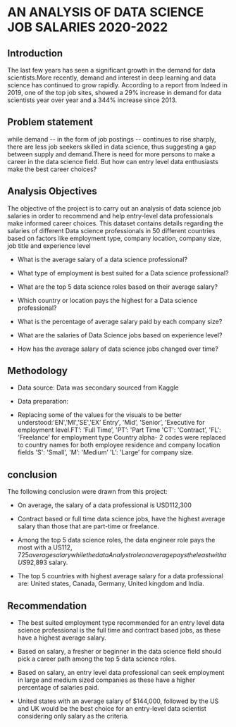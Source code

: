 # AN ANALYSIS OF DATA SCIENCE JOB SALARIES 2020-2022 
## Introduction
The last few years has seen a significant growth in the demand for data scientists.More recently, demand and interest in deep learning and data science has continued to grow rapidly. According to a report from Indeed in 2019, one of the top job sites, showed a 29% increase in demand for data scientists year over year and a 344% increase since 2013.
## Problem statement
while demand -- in the form of job postings -- continues to rise sharply, there are less job seekers skilled in data science, thus suggesting a gap between supply and demand.There is need for more persons to make a career in the data science field. But how can entry level data enthusiasts make the best career choices?
## Analysis Objectives
The objective of the project is to carry out an analysis of data science job salaries in order to recommend and help entry-level data professionals make informed career choices. This dataset contains details regarding the salaries of different Data science professionals in 50 different countries based on factors like employment type, company location, company size, job title and experience level
* What is the average salary of a data science professional?

* What type of employment is best suited for a Data science professional?

* What are the top 5 data science roles based on their average salary? 

* Which country or location pays the highest for a Data science professional?

* What is the percentage of average salary paid by each company size?

* What are the salaries of Data Science jobs based on experience level?

* How has the average salary of data science jobs changed over time?
## Methodology
* Data source: Data was secondary sourced from Kaggle

* Data preparation:
* Replacing some of the values for the visuals to be better understood:'EN','MI','SE','EX’ Entry’, 'Mid’, 'Senior’, 'Executive for employment level.FT’: 'Full Time’, 'PT’: 'Part Time  'CT': 'Contract’, 'FL': 'Freelance’ for employment type Country alpha- 2 codes were replaced to country names for both employee residence and company location fields 'S': 'Small',  'M’: 'Medium’ 'L’: 'Large’ for company size.
## conclusion
The following conclusion were drawn from this project:
* On average, the salary of a data professional is USD112,300

* Contract based or full time data science jobs, have the highest average salary than those that are part-time or freelance.

 * Among the top 5 data science roles, the data engineer role pays the most with a US$112,725 average salary while the data Analyst role on average pays the least with a US$92,893 salary.

* The top 5 countries with highest average salary for a data professional are: United states, Canada, Germany, United kingdom and India. 
## Recommendation
* The best suited employment type recommended for an entry level data science professional is the full time and contract based jobs, as these have a highest average salary.

* Based on salary, a fresher or beginner in the data science field should pick a career path among the top 5 data science roles.

* Based on salary, an entry level data professional can seek employment in large and medium sized companies as these have a higher percentage of salaries paid. 

* United states with an average salary of $144,000, followed by the US and UK would be the best choice for an entry-level data scientist considering only salary as the criteria.




